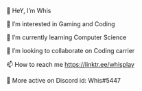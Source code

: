 🦆 HeY, I’m Whis

👀 I’m interested in Gaming and Coding

🌱 I’m currently learning Computer Science

💞️ I’m looking to collaborate on Coding carrier

📫 How to reach me https://linktr.ee/whisplay

🔵 More active on Discord id: Whis#5447
